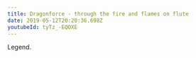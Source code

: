 ```yaml
---
title: Dragonforce - through the fire and flames on flute
date: 2019-05-12T20:20:36.698Z
youtubeId: tyTz_-EQOXE
---
```

Legend.
